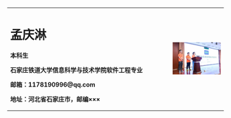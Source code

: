 <table border="0">
  <tr>
    <td width="75%">
      <h1>孟庆淋</h1>
      <p><b>本科生</b></p>
      <p><b>石家庄铁道大学信息科学与技术学院软件工程专业</b></p>
      <p><b>邮箱：1178190996@qq.com</b></p>
      <p><b>地址：河北省石家庄市，邮编×××</b></p>
    </td>
    <td width="25%">
            <img src="./zhengjianzhao.JPG" width="100%">
    </td>
  </tr>
</table>
